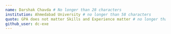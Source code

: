 ```yaml
---
name: Darshak Chavda # No longer than 28 characters
institution: Ahmedabad University # no longer than 58 characters
quote: GPA does not matter Skills and Experience matter # no longer than 100 characters, avoid using quotes(") to guarantee the format remains the same.
github_user: dc-exe
---
```

